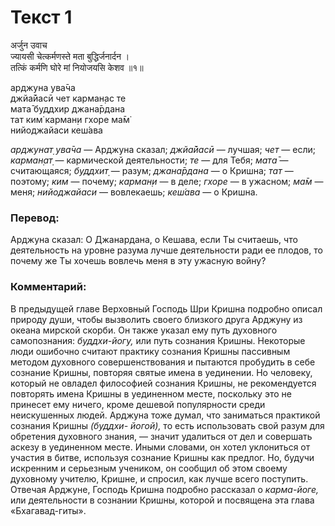 # Текст 1

अर्जुन उवाच  
ज्यायसी चेत्कर्मणस्ते मता बुद्धिर्जनार्दन ।  
तत्किं कर्मणि घोरे मां नियोजयसि केशव ॥१॥

арджуна ува̄ча  
джйа̄йасӣ чет карман̣ас те  
мата̄ буддхир джана̄рдана  
тат ким̇ карман̣и гхоре ма̄м̇  
нийоджайаси кеш́ава

_арджунат̣ ува̄ча_ — Арджуна сказал; _джйа̄йасӣ_ — лучшая; _чет_ — если; _карман̣ат̣_ — кармической деятельности; _те_ — для Тебя; _мата̄_ — считающаяся; _буддхит̣_ — разум; _джана̄рдана_ — о Кришна; _тат_ — поэтому; _ким_ — почему; _карман̣и_ — в деле; _гхоре_ — в ужасном; _ма̄м_ — меня; _нийоджайаси_ — вовлекаешь; _кеш́ава_ — о Кришна.

### Перевод:

Арджуна сказал: О Джанардана, о Кешава, если Ты считаешь, что деятельность на уровне разума лучше деятельности ради ее плодов, то почему же Ты хочешь вовлечь меня в эту ужасную войну?

### Комментарий:

В предыдущей главе Верховный Господь Шри Кришна подробно описал природу души, чтобы вызволить своего близкого друга Арджуну из океана мирской скорби. Он также указал ему путь духовного самопознания: _буддхи-йогу,_ или путь сознания Кришны. Некоторые люди ошибочно считают практику сознания Кришны пассивным методом духовного совершенствования и пытаются пробудить в себе сознание Кришны, повторяя святые имена в уединении. Но человеку, который не овладел философией сознания Кришны, не рекомендуется повторять имена Кришны в уединенном месте, поскольку это не принесет ему ничего, кроме дешевой популярности среди неискушенных людей. Арджуна тоже думал, что заниматься практикой сознания Кришны _(буддхи- йогой),_ то есть использовать свой разум для обретения духовного знания, — значит удалиться от дел и совершать аскезу в уединенном месте. Иными словами, он хотел уклониться от участия в битве, используя сознание Кришны как предлог. Но, будучи искренним и серьезным учеником, он сообщил об этом своему духовному учителю, Кришне, и спросил, как лучше всего поступить. Отвечая Арджуне, Господь Кришна подробно рассказал о _карма-йоге,_ или деятельности в сознании Кришны, которой и посвящена эта глава «Бхагавад-гиты».